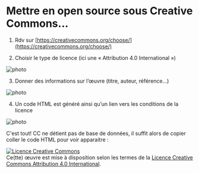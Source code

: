 # Mettre en open source sous Creative Commons... 

1)	Rdv sur [https://creativecommons.org/choose/](https://creativecommons.org/choose/)

2)	Choisir le type de licence (ici une « Attribution 4.0 International »)

![photo](https://github.com/openfab-lab/chic2.0/blob/master/01BCN/photo/CC1.png) 

3)	Donner des informations sur l’œuvre (titre, auteur, référence…)

![photo](https://github.com/openfab-lab/chic2.0/blob/master/01BCN/photo/CC2.png)

4)	Un code HTML est généré ainsi qu’un lien vers les conditions de la licence

![photo](https://github.com/openfab-lab/chic2.0/blob/master/01BCN/photo/CC3.png)


C'est tout! CC ne détient pas de base de données, il suffit alors de copier coller le code HTML pour voir apparaitre :

<a rel="license" href="http://creativecommons.org/licenses/by/4.0/"><img alt="Licence Creative Commons" style="border-width:0" src="https://i.creativecommons.org/l/by/4.0/88x31.png" /></a><br />Ce(tte) œuvre est mise à disposition selon les termes de la <a rel="license" href="http://creativecommons.org/licenses/by/4.0/">Licence Creative Commons Attribution 4.0 International</a>.
